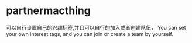 # partnermacthing
可以自行设置自己的兴趣标签,并且可以自行的加入或者创建队伍，
You can set your own interest tags, and you can join or create a team by yourself.
